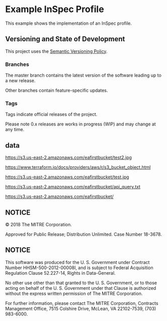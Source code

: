 # Example InSpec Profile

This example shows the implementation of an InSpec profile.

## Versioning and State of Development
This project uses the [Semantic Versioning Policy](https://semver.org/). 

### Branches
The master branch contains the latest version of the software leading up to a new release. 

Other branches contain feature-specific updates. 

### Tags
Tags indicate official releases of the project.

Please note 0.x releases are works in progress (WIP) and may change at any time.   

## data 

https://s3.us-east-2.amazonaws.com/eafirstbucket/test2.jpg

https://www.terraform.io/docs/providers/aws/r/s3_bucket_object.html

https://s3.us-east-2.amazonaws.com/eafirstbucket/test.jpg

https://s3.us-east-2.amazonaws.com/eafirstbucket/api_query.txt

https://s3.us-east-2.amazonaws.com/eafirstbucket/

## NOTICE

© 2018 The MITRE Corporation.  

Approved for Public Release; Distribution Unlimited. Case Number 18-3678.  

## NOTICE  

This software was produced for the U. S. Government under Contract Number HHSM-500-2012-00008I, and is subject to Federal Acquisition Regulation Clause 52.227-14, Rights in Data-General.  

No other use other than that granted to the U. S. Government, or to those acting on behalf of the U. S. Government under that Clause is authorized without the express written permission of The MITRE Corporation. 

For further information, please contact The MITRE Corporation, Contracts Management Office, 7515 Colshire Drive, McLean, VA  22102-7539, (703) 983-6000.  

